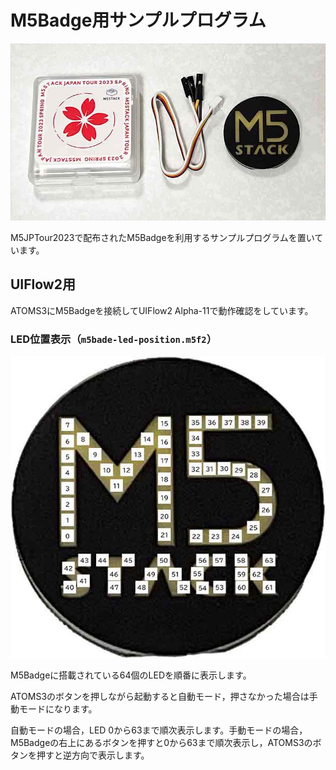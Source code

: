 # M5Badge用サンプルプログラム

![M5Badge](images/m5badge.jpg)


M5JPTour2023で配布されたM5Badgeを利用するサンプルプログラムを置いています。

## UIFlow2用

ATOMS3にM5Badgeを接続してUIFlow2 Alpha-11で動作確認をしています。

### LED位置表示（`m5bade-led-position.m5f2`）

![M5Badge](images/m5badge-led-position.jpg)

M5Badgeに搭載されている64個のLEDを順番に表示します。

ATOMS3のボタンを押しながら起動すると自動モード，押さなかった場合は手動モードになります。

自動モードの場合，LED 0から63まで順次表示します。手動モードの場合，M5Badgeの右上にあるボタンを押すと0から63まで順次表示し，ATOMS3のボタンを押すと逆方向で表示します。
